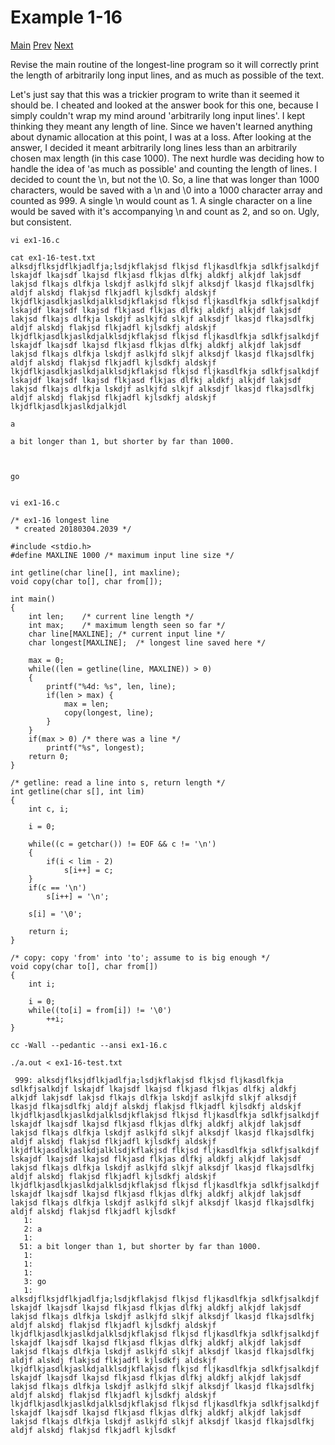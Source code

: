 # Example 1-16
[Main](knr.md) [Prev](ex1-15.md) [Next](ex1-17.md)

Revise the main routine of the longest-line program so it will correctly print the length of arbitrarily long input lines, and as much as possible of the text.

Let's just say that this was a trickier program to write than it seemed it should be. I cheated and looked at the answer book for this one, because I simply couldn't wrap my mind around 'arbitrarily long input lines'. I kept thinking they meant any length of line. Since we haven't learned anything about dynamic allocation at this point, I was at a loss. After looking at the answer, I decided it meant arbitrarily long lines less than an arbitrarily chosen max length (in this case 1000). The next hurdle was deciding how to handle the idea of 'as much as possible' and counting the length of lines. I decided to count the \n, but not the \0. So, a line that was longer than 1000 characters, would be saved with a \n and \0 into a 1000 character array and counted as 999. A single \n would count as 1. A single character on a line would be saved with it's accompanying \n and count as 2, and so on. Ugly, but consistent.

```
vi ex1-16.c

cat ex1-16-test.txt 
alksdjflksjdflkjadlfja;lsdjkflakjsd flkjsd fljkasdlfkja sdlkfjsalkdjf lskajdf lkajsdf lkajsd flkjasd flkjas dlfkj aldkfj alkjdf lakjsdf lakjsd flkajs dlfkja lskdjf aslkjfd slkjf alksdjf lkasjd flkajsdlfkj aldjf alskdj flakjsd flkjadfl kjlsdkfj aldskjf lkjdflkjasdlkjaslkdjalklsdjkflakjsd flkjsd fljkasdlfkja sdlkfjsalkdjf lskajdf lkajsdf lkajsd flkjasd flkjas dlfkj aldkfj alkjdf lakjsdf lakjsd flkajs dlfkja lskdjf aslkjfd slkjf alksdjf lkasjd flkajsdlfkj aldjf alskdj flakjsd flkjadfl kjlsdkfj aldskjf lkjdflkjasdlkjaslkdjalklsdjkflakjsd flkjsd fljkasdlfkja sdlkfjsalkdjf lskajdf lkajsdf lkajsd flkjasd flkjas dlfkj aldkfj alkjdf lakjsdf lakjsd flkajs dlfkja lskdjf aslkjfd slkjf alksdjf lkasjd flkajsdlfkj aldjf alskdj flakjsd flkjadfl kjlsdkfj aldskjf lkjdflkjasdlkjaslkdjalklsdjkflakjsd flkjsd fljkasdlfkja sdlkfjsalkdjf lskajdf lkajsdf lkajsd flkjasd flkjas dlfkj aldkfj alkjdf lakjsdf lakjsd flkajs dlfkja lskdjf aslkjfd slkjf alksdjf lkasjd flkajsdlfkj aldjf alskdj flakjsd flkjadfl kjlsdkfj aldskjf lkjdflkjasdlkjaslkdjalkjdl

a

a bit longer than 1, but shorter by far than 1000.



go


vi ex1-16.c

/* ex1-16 longest line
 * created 20180304.2039 */

#include <stdio.h>
#define MAXLINE 1000 /* maximum input line size */

int getline(char line[], int maxline);
void copy(char to[], char from[]);

int main()
{
	int len;	/* current line length */
	int max;	/* maximum length seen so far */
	char line[MAXLINE];	/* current input line */
	char longest[MAXLINE];	/* longest line saved here */

	max = 0;
	while((len = getline(line, MAXLINE)) > 0)
	{
		printf("%4d: %s", len, line);
		if(len > max) {
			max = len;
			copy(longest, line);
		}
	}
	if(max > 0)	/* there was a line */
		printf("%s", longest);
	return 0;
}

/* getline: read a line into s, return length */
int getline(char s[], int lim)
{
	int c, i;

	i = 0;

	while((c = getchar()) != EOF && c != '\n')
	{
		if(i < lim - 2)
			s[i++] = c;
	}
	if(c == '\n')
		s[i++] = '\n';

	s[i] = '\0';

	return i;
}

/* copy: copy 'from' into 'to'; assume to is big enough */
void copy(char to[], char from[])
{
	int i;

	i = 0;
	while((to[i] = from[i]) != '\0')
		++i;
}

cc -Wall --pedantic --ansi ex1-16.c 

./a.out < ex1-16-test.txt

 999: alksdjflksjdflkjadlfja;lsdjkflakjsd flkjsd fljkasdlfkja sdlkfjsalkdjf lskajdf lkajsdf lkajsd flkjasd flkjas dlfkj aldkfj alkjdf lakjsdf lakjsd flkajs dlfkja lskdjf aslkjfd slkjf alksdjf lkasjd flkajsdlfkj aldjf alskdj flakjsd flkjadfl kjlsdkfj aldskjf lkjdflkjasdlkjaslkdjalklsdjkflakjsd flkjsd fljkasdlfkja sdlkfjsalkdjf lskajdf lkajsdf lkajsd flkjasd flkjas dlfkj aldkfj alkjdf lakjsdf lakjsd flkajs dlfkja lskdjf aslkjfd slkjf alksdjf lkasjd flkajsdlfkj aldjf alskdj flakjsd flkjadfl kjlsdkfj aldskjf lkjdflkjasdlkjaslkdjalklsdjkflakjsd flkjsd fljkasdlfkja sdlkfjsalkdjf lskajdf lkajsdf lkajsd flkjasd flkjas dlfkj aldkfj alkjdf lakjsdf lakjsd flkajs dlfkja lskdjf aslkjfd slkjf alksdjf lkasjd flkajsdlfkj aldjf alskdj flakjsd flkjadfl kjlsdkfj aldskjf lkjdflkjasdlkjaslkdjalklsdjkflakjsd flkjsd fljkasdlfkja sdlkfjsalkdjf lskajdf lkajsdf lkajsd flkjasd flkjas dlfkj aldkfj alkjdf lakjsdf lakjsd flkajs dlfkja lskdjf aslkjfd slkjf alksdjf lkasjd flkajsdlfkj aldjf alskdj flakjsd flkjadfl kjlsdkf
   1: 
   2: a
   1: 
  51: a bit longer than 1, but shorter by far than 1000.
   1: 
   1: 
   1: 
   3: go
   1: 
alksdjflksjdflkjadlfja;lsdjkflakjsd flkjsd fljkasdlfkja sdlkfjsalkdjf lskajdf lkajsdf lkajsd flkjasd flkjas dlfkj aldkfj alkjdf lakjsdf lakjsd flkajs dlfkja lskdjf aslkjfd slkjf alksdjf lkasjd flkajsdlfkj aldjf alskdj flakjsd flkjadfl kjlsdkfj aldskjf lkjdflkjasdlkjaslkdjalklsdjkflakjsd flkjsd fljkasdlfkja sdlkfjsalkdjf lskajdf lkajsdf lkajsd flkjasd flkjas dlfkj aldkfj alkjdf lakjsdf lakjsd flkajs dlfkja lskdjf aslkjfd slkjf alksdjf lkasjd flkajsdlfkj aldjf alskdj flakjsd flkjadfl kjlsdkfj aldskjf lkjdflkjasdlkjaslkdjalklsdjkflakjsd flkjsd fljkasdlfkja sdlkfjsalkdjf lskajdf lkajsdf lkajsd flkjasd flkjas dlfkj aldkfj alkjdf lakjsdf lakjsd flkajs dlfkja lskdjf aslkjfd slkjf alksdjf lkasjd flkajsdlfkj aldjf alskdj flakjsd flkjadfl kjlsdkfj aldskjf lkjdflkjasdlkjaslkdjalklsdjkflakjsd flkjsd fljkasdlfkja sdlkfjsalkdjf lskajdf lkajsdf lkajsd flkjasd flkjas dlfkj aldkfj alkjdf lakjsdf lakjsd flkajs dlfkja lskdjf aslkjfd slkjf alksdjf lkasjd flkajsdlfkj aldjf alskdj flakjsd flkjadfl kjlsdkf
```
